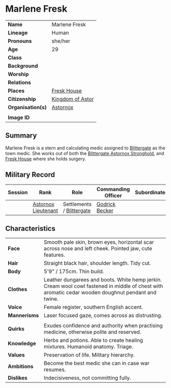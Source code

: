 # Marlene Fresk

|||
| --- | --- |
| **Name** | Marlene Fresk | character.4
| **Lineage** | Human |
| **Pronouns** | she/her |
| **Age** | 29 |
| **Class** | |
| **Background** | |
| **Worship** | |
| **Relations** | |
| **Places** | [Fresk House](../places/buildings/houses/fresk-house.md) |
| **Citizenship** | [Kingdom of Astor](../civilisations/kingdom-of-astor/kingdom-of-astor.md) |
| **Organisation(s)** | [Astornox](../organisations/government/astornox/astornox.md) |
|||
| **Image ID** | |

## Summary

Marlene Fresk is a stern and calculating medic assigned to [Blittergate](../places/settlements/towns/blittergate.md) as the town medic. She works out of both the [Blittergate Astornox Stronghold](../places/settlements/strongholds/blittergate-astornox-stronghold.md), and [Fresk House](../places/buildings/houses/fresk-house.md) where she holds surgery.

## Military Record

| Session | Rank | Role | Commanding Officer | Subordinates |
|:---:| --- | --- | --- | --- |
|| [Astornox Lieutenant](../organisations/government/astornox/ranks/astornox-lieutenant.md) | Settlements / [Blittergate](../places/settlements/towns/blittergate.md) | [Godrick Becker](godrick-becker.md) ||

## Characteristics

| | |
| --- | --- |
| **Face** | Smooth pale skin, brown eyes, horizontal scar across nose and left cheek. Pointed jaw, cute features. | characteristics.2
| **Hair** | Straight black hair, shoulder length. Tidy cut. |
| **Body** | 5'9" / 175cm. Thin build. |
| **Clothes** | Leather dungarees and boots. White hemp jerkin.<br>Cream wool cowl fastened in middle of chest with aromatic cedar wooden doughnut pendant and twine. |
| **Voice** | Female register, southern English accent. |
| **Mannerisms** | Laser focused gaze, comes across as distrusting. |
| | |
| **Quirks** | Exudes confidence and authority when practising medicine, otherwise polite and reserved. |
| **Knowledge** | Herbs and potions. Able to create healing mixtures. Humanoid anatomy. Triage. |
| **Values** | Preservation of life. Military hierarchy. |
| **Ambitions** | Become the best medic she can in case war resumes. |
| **Dislikes** | Indecisiveness, not committing fully. |
